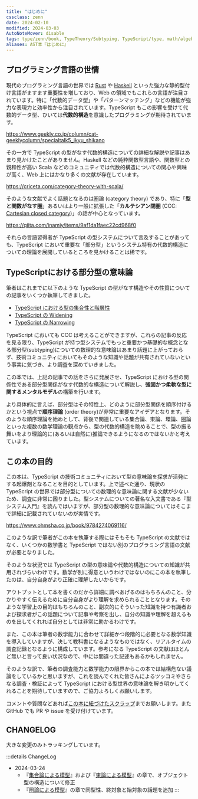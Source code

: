 ```yaml
---
title: "はじめに"
cssclass: zenn
date: 2024-02-10
modified: 2024-03-03
AutoNoteMover: disable
tags: type/zenn/book, TypeTheory/Subtyping, TypeScript/type, math/algebra
aliases: AST本『はじめに』
---
```


## プログラミング言語の世情

現代のプログラミング言語の世界では [Rust](https://www.rust-lang.org/ja) や [Haskell](https://www.haskell.org) といった強力な静的型付け言語がますます重要性を増しており、Web の領域でもこれらの言語が注目されています。特に「代数的データ型」や「パターンマッチング」などの機能が強力な表現力と効率性から注目されています。TypeScript もこの影響を受けて代数的データ型、ひいては**代数的構造**を意識したプログラミングが期待されています。

https://www.geekly.co.jp/column/cat-geeklycolumn/specialtalk5_ikyu_shikano

その一方で TypeScript の型がなす代数的構造についての詳細な解説や記事はあまり見かけたことがありません。Haskell などの純粋関数型言語や、関数型との親和性が高い Scala などのコミュニティでは代数的構造についての関心や興味が高く、Web 上にはかなり多くの文献が存在しています。

https://criceta.com/category-theory-with-scala/

そのような文献でよく話題となるのは圏論 (category theory) であり、特に「**型と関数がなす圏**」あるいはより一般に拡張した「**カルテシアン閉圏** (CCC: [Cartesian closed category](https://en.wikipedia.org/wiki/Cartesian_closed_category))」の話が中心となっています。

https://qiita.com/inamiy/items/9af1da1faec22cd968f0

それらの言語習得者が TypeScript の型システムについて言及することがあっても、TypeScript において重要な「部分型」というシステム特有の代数的構造についての理論を展開しているところを見かけることは稀です。

## TypeScriptにおける部分型の意味論

筆者はこれまでに以下のような TypeScript の型がなす構造やその性質についての記事をいくつか執筆してきました。

- [TypeScript における型の集合性と階層性](https://zenn.dev/estra/articles/typescript-type-set-hierarchy)
- [TypeScript の Widening](https://zenn.dev/estra/articles/typescript-widening)
- [TypeScript の Narrowing](https://zenn.dev/estra/articles/typescript-narrowing)

TypeScript においても CCC は考えることができますが、これらの記事の反応を見る限り、TypeScript が持つ型システムでもっと重要かつ基礎的な概念となる部分型(subtyping)についての数理的な意味論はあまり話題に上がっておらず、技術コミュニティにおいてもそのような知識や話題が共有されていないという事実に気づき、より調査を深めていきました。

この本では、上記の記事での話をさらに発展させ、TypeScript における型の関係性である部分型関係がなす代数的な構造について解説し、**強固かつ柔軟な型に関するメンタルモデル**の構築を行います。

より具体的に言えば、部分型はその特性上、どのように部分型関係を順序付けるかという視点で**順序理論** (order theory)が非常に重要なアイデアとなります。そのような順序理論を始めとして、背後で関連している集合論、束論、環論、圏論といった複数の数学理論の観点から、型の代数的構造を眺めることで、型の振る舞いをより理論的に(あるいは自然に)推論できるようになるのではないかと考えています。

## この本の目的

この本は、TypeScript の技術コミュニティにおいて型の意味論を探求が活発にする起爆剤となることを目的としています。上で述べた通り、現状の TypeScript の世界では部分型についての数理的な意味論に関する文献が少ないため、調査に非常に困りました。型システムについての著名な入文書である『型システム入門』を読んではいますが、部分型の数理的な意味論についてはそこまで詳細に記載されていないのが実情です。

https://www.ohmsha.co.jp/book/9784274069116/

このような訳で筆者がこの本を執筆する際にはそもそも TypeScript の文献ではなく、いくつかの数学書と TypeScript ではない別のプログラミング言語の文献が必要となりました。

そのような状況では TypeScript の型の意味論や代数的構造についての知識が共用されづらいわけです。数学が別に得意というわけではないのにこの本を執筆したのは、自分自身がより正確に理解したいからです。

アウトプットとして本を書くのだから詳細に調べあげるのはもちろんのこと、分かりやすく伝えるために自分自身がより理解を求められることとなります。そのような学習上の目的はもちろんのこと、副次的にそういった知識を持つ有識者および探求者がこの話題について記事や考察を出し、自分の知識や理解を超えるものを出してくれれば自分としては非常に助かるわけです。

また、この本は筆者の数学能力に合わせて詳細かつ段階的に必要となる数学知識を導入していますが、決して教科書になるようなものではなく、リアルタイムの調査記録となるように構成しています。参考になる TypeScript の文献はほとんど無いと言って良い状況なので、中には間違った記述もあるかもしれません。

そのような訳で、筆者の調査能力と数学能力の限界からこの本では結構危ない議論をしているかと思いますが、これを読んでくれた皆さんによるツッコミやさらなる調査・検証によって TypeScript における型世界の意味論を解き明かしてくれることを期待していますので、ご協力よろしくお願いします。

コメントや質問などあれば[この本に紐づけたスクラップ](https://zenn.dev/estra/scraps/9a557cab6e6bd0)までお願いします。また GitHub でも PR や issue を受け付けています。

## CHANGELOG

大きな変更のみトラッキングしています。

:::details ChangeLog
- 2024-03-24
  - 『[集合論による模型](6-ast-set-theoretic-model)』および『[束論による模型](7-1-ast-lattice-theoretic-model)』の章で、オブジェクト型の構造について修正
  - 『[圏論による模型](9-ast-category-theoretic-model)』の章で同型性、終対象と始対象の話題を追加
:::

